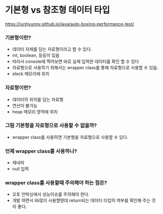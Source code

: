 # 기본형 vs 참조형 데이터 타입
https://junhyunny.github.io/java/auto-boxing-performance-test/

### 기본형이란?
- 데이터 자체를 담는 자료형이라고 할 수 있다.
- int, boolean, 등등이 있음
- 따라서 console에 찍어보면 바로 실제 입력한 데이터를 확인 할 수 있다
- 자료형으로 사용하기 위해서는 wrapper class를 통해 자료형으로 사용할 수 있음.
- steck 메모리에 위치

### 자료형이란?
- 데이터의 위치를 담는 자료형
- 연산이 불가능
- heap 메모리 영역에 위치

### 그럼 기본형을 자료형으로 사용할 수 없을까?
- wrapper class를 사용하면 기본형을 자료형으로 사용할 수 있다.

### 언제 wrapper class를 사용하나?
- 제네릭
- null 입력

### wrapper class를 사용할때 주의해야 하는 점은?
- 오토 언박싱에서 성능이슈를 주의해야 한다.
- 개발 하면서 lib많이 사용할텐데 return되는 데이터 타입의 여부를 확인해 주는 것이 좋다.